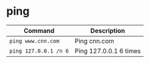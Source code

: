 # ping

| **Command** | **Description** |
|-------------|-----------------|
| `ping www.cnn.com` | Ping cnn.com |
| `ping 127.0.0.1 /n 6` | Ping 127.0.0.1 6 times |